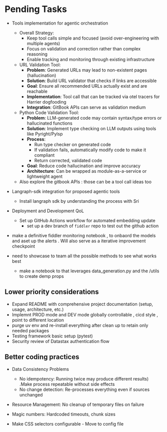# Pending Tasks

- Tools implementation for agentic orchestration
  - Overall Strategy:
    - Keep tool calls simple and focused (avoid over-engineering with multiple agents)
    - Focus on validation and correction rather than complex reasoning
    - Enable tracking and monitoring through existing infrastructure
  - URL Validation Tool:
    - **Problem**: Generated URLs may lead to non-existent pages (hallucination)
    - **Solution**: Build URL validator that checks if links are accessible
    - **Goal**: Ensure all recommended URLs actually exist and are reachable
    - **Implementation**: Tool call that can be tracked via otel tracers for Harrier dogfooding
    - **Integration**: GitBook APIs can serve as validation medium
  - Python Code Validation Tool:
    - **Problem**: LLM-generated code may contain syntax/type errors or hallucinated functions
    - **Solution**: Implement type checking on LLM outputs using tools like Pyright/Pylsp
    - **Process**:
      - Run type checker on generated code
      - If validation fails, automatically modify code to make it compliant
      - Return corrected, validated code
    - **Goal**: Reduce code hallucination and improve accuracy
    - **Architecture**: Can be wrapped as module-as-a-service or lightweight agent
  - Also explore the gitbook APIs : those can be a tool call ideas too

- Langraph-sdk integration for proposed agentic tools
  - Install langraph sdk by understanding the process with Sri

- Deployment and Development QoL
  - Set up GitHub Actions workflow for automated embedding update
    - set up a dev branch of `fiddler` repo to test out the github action

- make a definitive fiddler monitoring notebook , 
to onbaord the models and aset up the alerts . Will also serve as a iterative improvement checkpoint

- need to showcase to team all the possible methods to see what works best
  - make a notebook to that leverages data_generation.py and the /utils to create demp props

## Lower priority considerations

- Expand README with comprehensive project documentation (setup, usage, architecture, etc.)
- Implemnt PROD mode and DEV mode globally controllable , cicd style , point to different location
- purge uv env and re-install everything after clean up to retain only needed packages
- Testing framework basic setup (pytest)
- Security review of Datastax authentication flow

## Better coding practices

- Data Consistency Problems
  - No idempotency: Running twice may produce different results) .Make process repeatable without side effects
  - No change detection: Re-processes everything even if sources unchanged

- Resource Management:  No cleanup of temporary files on failure
- Magic numbers: Hardcoded timeouts, chunk sizes
- Make CSS selectors configurable - Move to config file
